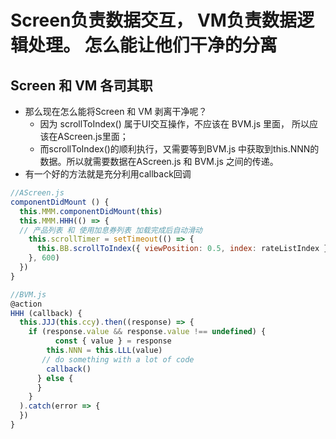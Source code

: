 # Screen负责数据交互， VM负责数据逻辑处理。 怎么能让他们干净的分离

## Screen 和 VM 各司其职

- 那么现在怎么能将Screen 和 VM 剥离干净呢？  
  - 因为 scrollToIndex() 属于UI交互操作，不应该在 BVM.js 里面， 所以应该在AScreen.js里面；
  - 而scrollToIndex()的顺利执行，又需要等到BVM.js 中获取到this.NNN的数据。所以就需要数据在AScreen.js 和 BVM.js 之间的传递。
- 有一个好的方法就是充分利用callback回调

```js
//AScreen.js
componentDidMount () {
  this.MMM.componentDidMount(this)
  this.MMM.HHH(() => {
  // 产品列表 和 使用加息券列表 加载完成后自动滑动
    this.scrollTimer = setTimeout(() => {
      this.BB.scrollToIndex({ viewPosition: 0.5, index: rateListIndex })
    }, 600)
  })
}

//BVM.js
@action
HHH (callback) {
  this.JJJ(this.ccy).then((response) => {
    if (response.value && response.value !== undefined) {
          const { value } = response
        this.NNN = this.LLL(value)
       // do something with a lot of code
        callback()
      } else {
      }
    }
  ).catch(error => {
  })
}
```
